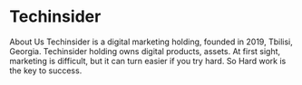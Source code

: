 # Techinsider
About Us
Techinsider is a digital marketing holding, founded in 2019, Tbilisi, Georgia. Techinsider holding owns digital products, assets. At first sight, marketing is difficult, but it can turn easier if you try hard. So Hard work is the key to success.
